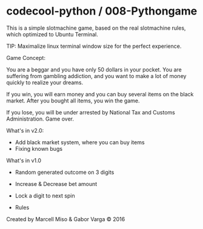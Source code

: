 # codecool-python / 008-Pythongame

This is a simple slotmachine game, based on the real slotmachine rules, which optimized to Ubuntu Terminal.

TIP: Maximalize linux terminal window size for the perfect experience.


Game Concept:

You are a beggar and you have only 50 dollars in your pocket. You are suffering from gambling addiction, and you want to make a lot of money quickly to realize your dreams.

If you win, you will earn money and you can buy several items on the black market. After you bought all items, you win the game.

If you lose, you will be under arrested by National Tax and Customs Administration. Game over.


What's in v2.0:

- Add black market system, where you can buy items
- Fixing known bugs


What's in v1.0

- Random generated outcome on 3 digits

- Increase & Decrease bet amount

- Lock a digit to next spin

- Rules


Created by Marcell Miso & Gabor Varga © 2016